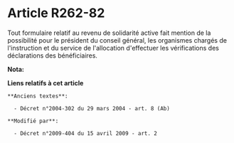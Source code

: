 # Article R262-82

Tout formulaire relatif au revenu de solidarité active fait mention de la possibilité pour le président du conseil général,
les organismes chargés de l'instruction et du service de l'allocation d'effectuer les vérifications des déclarations des
bénéficiaires.

**Nota:**



**Liens relatifs à cet article**

	**Anciens textes**:

	  - Décret n°2004-302 du 29 mars 2004 - art. 8 (Ab)

	**Modifié par**:

	  - Décret n°2009-404 du 15 avril 2009 - art. 2
